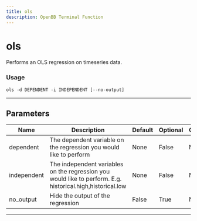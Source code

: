 ```yaml
---
title: ols
description: OpenBB Terminal Function
---
```


# ols

Performs an OLS regression on timeseries data.

### Usage

```python
ols -d DEPENDENT -i INDEPENDENT [--no-output]
```

---

## Parameters

| Name | Description | Default | Optional | Choices |
| ---- | ----------- | ------- | -------- | ------- |
| dependent | The dependent variable on the regression you would like to perform | None | False | None |
| independent | The independent variables on the regression you would like to perform. E.g. historical.high,historical.low | None | False | None |
| no_output | Hide the output of the regression | False | True | None |

---
